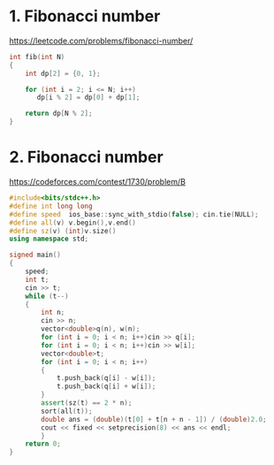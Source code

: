 # 1. Fibonacci number
https://leetcode.com/problems/fibonacci-number/


```cpp
int fib(int N) 
{
	int dp[2] = {0, 1};

	for (int i = 2; i <= N; i++)
	   dp[i % 2] = dp[0] + dp[1];

	return dp[N % 2];
}
```

# 2. Fibonacci number
https://codeforces.com/contest/1730/problem/B

```cpp
#include<bits/stdc++.h>
#define int long long
#define speed  ios_base::sync_with_stdio(false); cin.tie(NULL);
#define all(v) v.begin(),v.end()
#define sz(v) (int)v.size()
using namespace std;

signed main()
{
    speed;
    int t;
    cin >> t;
    while (t--)
    {
        int n;
        cin >> n;
        vector<double>q(n), w(n);
        for (int i = 0; i < n; i++)cin >> q[i];
        for (int i = 0; i < n; i++)cin >> w[i];
        vector<double>t;
        for (int i = 0; i < n; i++)
        {
            t.push_back(q[i] - w[i]);
            t.push_back(q[i] + w[i]);
        }
        assert(sz(t) == 2 * n);
        sort(all(t));
        double ans = (double)(t[0] + t[n + n - 1]) / (double)2.0;
        cout << fixed << setprecision(8) << ans << endl;
        }
    return 0;
}
```
